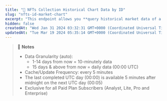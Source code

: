 ```yaml
---
title: "💼 NFTs Collection Historical Chart Data by ID"
slug: "nfts-id-market-chart"
excerpt: "This endpoint allows you **query historical market data of a NFT collection, including floor price, market cap, and 24h volume, by number of days away from now**"
hidden: false
createdAt: "Wed Jan 31 2024 03:32:31 GMT+0000 (Coordinated Universal Time)"
updatedAt: "Tue Mar 19 2024 05:35:14 GMT+0000 (Coordinated Universal Time)"
---
```

> 📘 **Notes**
> 
> - Data Granularity (auto):
>   - 1-14 days from now = 10-minutely data
>   - 15 days & above from now = daily data (00:00 UTC)
> - Cache/Update Frequency: every 5 minutes
> - The last completed UTC day (00:00) is available 5 minutes after midnight on the next UTC day (00:05)
> - Exclusive for all Paid Plan Subscribers (Analyst, Lite, Pro and Enterprise)
